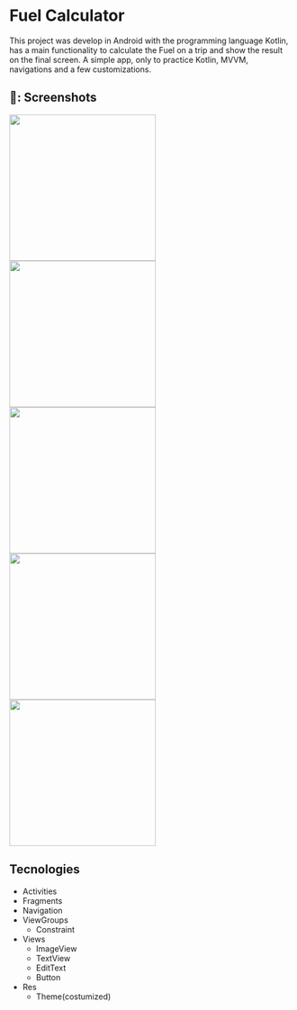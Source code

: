 # Fuel Calculator
This project was develop in Android with the programming language Kotlin, has a main functionality to calculate the Fuel on a trip and show the result on the final screen. A simple app, only to practice Kotlin, MVVM, navigations and a few customizations.

## 📸: Screenshots

<img src="https://github.com/user-attachments/assets/70650ff2-f634-46a9-9e9a-4470d0d1a4bb" width=260/>
<img src="https://github.com/user-attachments/assets/93117dd0-9550-4492-97cd-37f5f0102bed" width=260/>
<img src="https://github.com/user-attachments/assets/b39005ba-e80b-46f6-a9a4-3ff550cb0469" width=260/>
<img src="https://github.com/user-attachments/assets/bd778da7-b194-4dfd-a27d-246e9c9ceced" width=260/>
<img src="https://github.com/user-attachments/assets/a70d9341-8db0-426e-9618-02e8ea66afb5" width=260/>


## Tecnologies

- Activities
- Fragments
- Navigation
- ViewGroups
   - Constraint
- Views
   - ImageView
   - TextView
   - EditText
   - Button
- Res
  - Theme(costumized)
